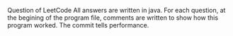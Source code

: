 Question of LeetCode
All answers are written in java.
For each question, at the begining of the program file, comments are written to show how this program worked.
The commit tells performance.
